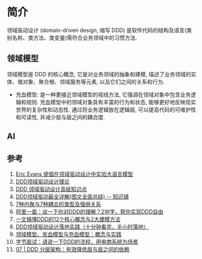 # 简介
领域驱动设计 (domain-driven design, 缩写 DDD) 是软件代码的结构及语言(类别名称、类方法、类变量)需符合业务领域中的习惯方法.

## 领域模型
领域模型是 DDD 的核心概念, 它是对业务领域的抽象和建模, 描述了业务领域的实体、值对象、聚合根、领域服务等元素, 以及它们之间的关系和行为.
- 充血模型: 是一种更接近领域模型的视线方法, 它强调在领域对象中包含业务逻辑和规则. 充血模型中的领域对象具有丰富的行为和状态, 能够更好地反映现实世界的复杂性和动态性. 通过将业务逻辑放在逻辑层, 可以提高代码的可维护性和可读性, 并减少层与层之间的耦合度.

## AI 

## 参考
1. [Eric Evans 提倡在领域驱动设计中实验大语言模型](https://www.infoq.cn/article/miepyu9zscchoyzfqe2h)
2. [DDD领域驱动设计理论](https://tech.dewu.com/article?id=113)
3. [DDD 领域驱动设计高级知识点](https://blog.csdn.net/samsung_samsung/article/details/135216734)
4. [DDD领域驱动最全详解(图文全面总结) -- 知识铺](https://index.zshipu.com/geek001/post/20240627/DDD领域驱动最全详解图文全面总结--知识铺/)
5. [7种内聚与7种耦合的类型及强弱关系](https://blog.csdn.net/Marion158/article/details/115892451)
6. [阿里一面：谈一下你对DDD的理解？2W字，帮你实现DDD自由](https://www.cnblogs.com/crazymakercircle/p/17130939.html)
7. [一文搞懂DDD的12个核心概念与2大建模方法](https://new.qq.com/rain/a/20240523A04JCJ00?suid=&media_id=)
8. [DDD领域驱动设计落地实践（十分钟看完，半小时落地）](https://www.cnblogs.com/dennyzhangdd/p/14376904.html#_label2_0)
9. [领域模型、贫血模型与充血模型：概念与实践](https://cloud.baidu.com/article/3167078)
10. [字节面试：请说一下DDD的流程，用电商系统为场景](https://www.cnblogs.com/crazymakercircle/p/17827728.html)
11. [07 | DDD 分层架构：有效降低层与层之间的依赖](https://zq99299.github.io/note-book2/ddd/02/02.html)